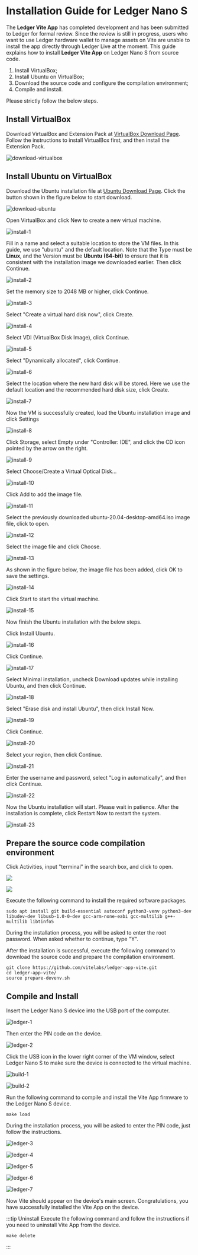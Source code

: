 # Installation Guide for Ledger Nano S
The **Ledger Vite App** has completed development and has been submitted to Ledger for formal review. Since the review is still in progress, users who want to use Ledger hardware wallet to manage assets on Vite are unable to install the app directly through Ledger Live at the moment. 
This guide explains how to install **Ledger Vite App** on Ledger Nano S from source code.
1. Install VirtualBox;
2. Install Ubuntu on VirtualBox;
3. Download the source code and configure the compilation environment;
4. Compile and install.

Please strictly follow the below steps.

## Install VirtualBox
Download VirtualBox and Extension Pack at [VirtualBox Download Page](https://www.virtualbox.org/wiki/Downloads). Follow the instructions to install VirtualBox first, and then install the Extension Pack.

![download-virtualbox](~images/ledger/download-virtualbox.png)

## Install Ubuntu on VirtualBox
Download the Ubuntu installation file at [Ubuntu Download Page](https://ubuntu.com/#download). Click the button shown in the figure below to start download.

![download-ubuntu](~images/ledger/download-ubuntu.png)

Open VirtualBox and click New to create a new virtual machine.

![install-1](~images/ledger/install-1.png)

Fill in a name and select a suitable location to store the VM files. In this guide, we use "ubuntu" and the default location.
Note that the Type must be **Linux**, and the Version must be **Ubuntu (64-bit)** to ensure that it is consistent with the installation image we downloaded earlier. Then click Continue.

![install-2](~images/ledger/install-2.png)

Set the memory size to 2048 MB or higher, click Continue.

![install-3](~images/ledger/install-3.png)

Select "Create a virtual hard disk now", click Create.

![install-4](~images/ledger/install-4.png)

Select VDI (VirtualBox Disk Image), click Continue.

![install-5](~images/ledger/install-5.png)

Select "Dynamically allocated", click Continue.

![install-6](~images/ledger/install-6.png)

Select the location where the new hard disk will be stored. Here we use the default location and the recommended hard disk size, click Create.

![install-7](~images/ledger/install-7.png)

Now the VM is successfully created, load the Ubuntu installation image and click Settings

![install-8](~images/ledger/install-8.png)

Click Storage, select Empty under "Controller: IDE", and click the CD icon pointed by the arrow on the right.

![install-9](~images/ledger/install-9.png)

Select Choose/Create a Virtual Optical Disk... 

![install-10](~images/ledger/install-10.png)

Click Add to add the image file.

![install-11](~images/ledger/install-11.png)

Select the previously downloaded ubuntu-20.04-desktop-amd64.iso image file, click to open.

![install-12](~images/ledger/install-12.png)

Select the image file and click Choose.

![install-13](~images/ledger/install-13.png)

As shown in the figure below, the image file has been added, click OK to save the settings.

![install-14](~images/ledger/install-14.png)

Click Start to start the virtual machine.

![install-15](~images/ledger/install-15.png)

Now finish the Ubuntu installation with the below steps.

Click Install Ubuntu.

![install-16](~images/ledger/install-16.png)

Click Continue.

![install-17](~images/ledger/install-17.png)

Select Minimal installation, uncheck Download updates while installing Ubuntu, and then click Continue.

![install-18](~images/ledger/install-18.png)

Select "Erase disk and install Ubuntu", then click Install Now.

![install-19](~images/ledger/install-19.png)

Click Continue.

![install-20](~images/ledger/install-20.png)

Select your region, then click Continue.

![install-21](~images/ledger/install-21.png)

Enter the username and password, select "Log in automatically", and then click Continue.

![install-22](~images/ledger/install-22.png)

Now the Ubuntu installation will start. Please wait in patience. After the installation is complete, click Restart Now to restart the system.

![install-23](~images/ledger/install-23.png)

## Prepare the source code compilation environment
Click Activities, input "terminal" in the search box, and click to open.

![](~images/ledger/config-1.jpg)

![](~images/ledger/config-2.jpg)

Execute the following command to install the required software packages.
```shell
sudo apt install git build-essential autoconf python3-venv python3-dev libudev-dev libusb-1.0-0-dev gcc-arm-none-eabi gcc-multilib g++-multilib libtinfo5
```
During the installation process, you will be asked to enter the root password. When asked whether to continue, type "Y".

After the installation is successful, execute the following command to download the source code and prepare the compilation environment.
```shell
git clone https://github.com/vitelabs/ledger-app-vite.git
cd ledger-app-vite/
source prepare-devenv.sh
```

## Compile and Install
Insert the Ledger Nano S device into the USB port of the computer.

![ledger-1](~images/ledger/ledger-1.jpg)

Then enter the PIN code on the device.

![ledger-2](~images/ledger/ledger-2.jpg)

Click the USB icon in the lower right corner of the VM window, select Ledger Nano S to make sure the device is connected to the virtual machine.

![build-1](~images/ledger/build-1.png)

![build-2](~images/ledger/build-2.png)

Run the following command to compile and install the Vite App firmware to the Ledger Nano S device.
```shell
make load
```
During the installation process, you will be asked to enter the PIN code, just follow the instructions.

![ledger-3](~images/ledger/ledger-3.jpg)

![ledger-4](~images/ledger/ledger-4.jpg)

![ledger-5](~images/ledger/ledger-5.jpg)

![ledger-6](~images/ledger/ledger-6.jpg)

![ledger-7](~images/ledger/ledger-7.jpg)

Now Vite should appear on the device's main screen. Congratulations, you have successfully installed the Vite App on the device. 

:::tip Uninstall
Execute the following command and follow the instructions if you need to uninstall Vite App from the device.
```shell
make delete
```
:::
